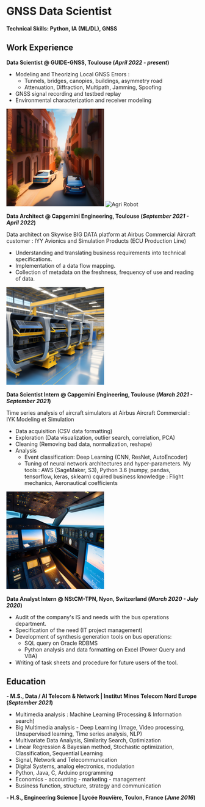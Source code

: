 # GNSS Data Scientist

#### Technical Skills: Python, IA (ML/DL), GNSS 

## Work Experience

**Data Scientist @ GUIDE-GNSS, Toulouse (_April 2022 - present_)**

* Modeling and Theorizing Local GNSS Errors :
    - Tunnels, bridges, canopies, buildings, asymmetry road
    - Attenuation, Diffraction, Multipath, Jamming, Spoofing 
* GNSS signal recording and testbed replay 
* Environmental characterization and receiver modeling
 
![Urban Canyon](/assets/img/urban_canyon.png) ![Agri Robot](/assets/img/agriculture_robot.jpg)

**Data Architect @ Capgemini Engineering, Toulouse (_September 2021 - April 2022_)**

Data architect on Skywise BIG DATA platform at Airbus Commercial Aircraft customer : IYY Avionics and Simulation Products (ECU Production Line) 
* Understanding and translating business requirements into technical specifications. 
* Implementation of a data flow mapping. 
* Collection of metadata on the freshness, frequency of use and reading of data.

![ECU Prod Line](/assets/img/airbus_calculator.png)

**Data Scientist Intern @ Capgemini Engineering, Toulouse (_March 2021 - September 2021_)**

Time series analysis of aircraft simulators at Airbus Aircraft Commercial : IYK Modeling et Simulation 
* Data acquisition (CSV data formatting) 
* Exploration (Data visualization, outlier search, correlation, PCA) 
* Cleaning (Removing bad data, normalization, reshape) 
* Analysis 
    - Event classification: Deep Learning (CNN, ResNet, AutoEncoder) 
    - Tuning of neural network architectures and hyper-parameters. 
My tools : AWS (SageMaker, S3), Python 3.6 (numpy, pandas, tensorflow, keras, sklearn) 
cquired business knowledge : Flight mechanics, Aeronautical coefficients

![Aircraft Simulator](/assets/img/aircraft_simulator.png)

**Data Analyst Intern @ NStCM-TPN, Nyon, Switzerland (_March 2020 - July 2020_)**

* Audit of the company's IS and needs with the bus operations department. 
* Specification of the need (IT project management) 
* Development of synthesis generation tools on bus operations: 
    - SQL query on Oracle RDBMS 
    - Python analysis and data formatting on Excel (Power Query and VBA) 
* Writing of task sheets and procedure for future users of the tool.

## Education							       		
**- M.S., Data / AI Telecom & Network | Institut Mines Telecom Nord Europe (_September 2021_)**

* Multimedia analysis : Machine Learning (Processing & Information search)
* Big Multimedia analysis - Deep Learning (Image, Video processing, Unsupervised learning, Time series analysis, NLP)
* Multivariate Data Analysis, Similarity Search, Optimization
* Linear Regression & Bayesian method, Stochastic optimization, Classification, Sequential Learning
* Signal, Network and Telecommunication
* Digital Systems, analog electronics, modulation
* Python, Java, C, Arduino programming
* Economics - accounting - marketing - management 
* Business function, structure, strategy and communication

**- H.S., Engineering Science | Lycée Rouvière, Toulon, France (_June 2016_)**
